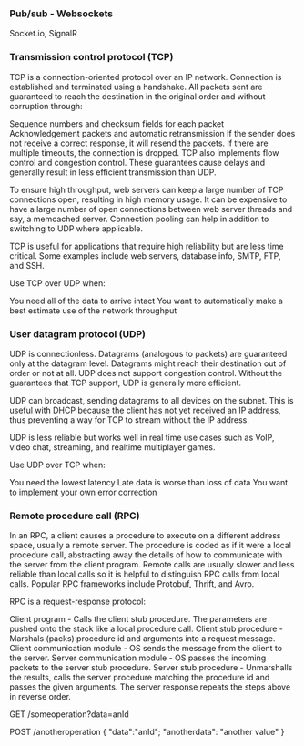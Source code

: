 ### Pub/sub - Websockets
Socket.io, SignalR
### Transmission control protocol (TCP)
TCP is a connection-oriented protocol over an IP network. Connection is established and terminated using a handshake. All packets sent are guaranteed to reach the destination in the original order and without corruption through:

Sequence numbers and checksum fields for each packet
Acknowledgement packets and automatic retransmission
If the sender does not receive a correct response, it will resend the packets. If there are multiple timeouts, the connection is dropped. TCP also implements flow control and congestion control. These guarantees cause delays and generally result in less efficient transmission than UDP.

To ensure high throughput, web servers can keep a large number of TCP connections open, resulting in high memory usage. It can be expensive to have a large number of open connections between web server threads and say, a memcached server. Connection pooling can help in addition to switching to UDP where applicable.

TCP is useful for applications that require high reliability but are less time critical. Some examples include web servers, database info, SMTP, FTP, and SSH.

Use TCP over UDP when:

You need all of the data to arrive intact
You want to automatically make a best estimate use of the network throughput

### User datagram protocol (UDP)
UDP is connectionless. Datagrams (analogous to packets) are guaranteed only at the datagram level. Datagrams might reach their destination out of order or not at all. UDP does not support congestion control. Without the guarantees that TCP support, UDP is generally more efficient.

UDP can broadcast, sending datagrams to all devices on the subnet. This is useful with DHCP because the client has not yet received an IP address, thus preventing a way for TCP to stream without the IP address.

UDP is less reliable but works well in real time use cases such as VoIP, video chat, streaming, and realtime multiplayer games.

Use UDP over TCP when:

You need the lowest latency
Late data is worse than loss of data
You want to implement your own error correction

### Remote procedure call (RPC)
In an RPC, a client causes a procedure to execute on a different address space, usually a remote server. The procedure is coded as if it were a local procedure call, abstracting away the details of how to communicate with the server from the client program. Remote calls are usually slower and less reliable than local calls so it is helpful to distinguish RPC calls from local calls. Popular RPC frameworks include Protobuf, Thrift, and Avro.

RPC is a request-response protocol:

Client program - Calls the client stub procedure. The parameters are pushed onto the stack like a local procedure call.
Client stub procedure - Marshals (packs) procedure id and arguments into a request message.
Client communication module - OS sends the message from the client to the server.
Server communication module - OS passes the incoming packets to the server stub procedure.
Server stub procedure - Unmarshalls the results, calls the server procedure matching the procedure id and passes the given arguments.
The server response repeats the steps above in reverse order.

GET /someoperation?data=anId

POST /anotheroperation
{
  "data":"anId";
  "anotherdata": "another value"
}